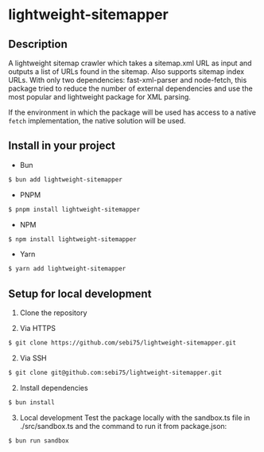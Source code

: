 # lightweight-sitemapper

## Description

A lightweight sitemap crawler which takes a sitemap.xml URL as input and outputs a list of URLs found in the sitemap.
Also supports sitemap index URLs.
With only two dependencies: fast-xml-parser and node-fetch, this package tried to reduce the number of external dependencies and
use the most popular and lightweight package for XML parsing.

If the environment in which the package will be used has access to a native `fetch` implementation, the native solution will be used.

## Install in your project

- Bun

```bash
$ bun add lightweight-sitemapper
```

- PNPM

```bash
$ pnpm install lightweight-sitemapper
```

- NPM

```bash
$ npm install lightweight-sitemapper
```

- Yarn

```bash
$ yarn add lightweight-sitemapper
```

## Setup for local development

1. Clone the repository

1. Via HTTPS

```bash
$ git clone https://github.com/sebi75/lightweight-sitemapper.git
```

2. Via SSH

```bash
$ git clone git@github.com:sebi75/lightweight-sitemapper.git
```

2. Install dependencies

```bash
$ bun install
```

3. Local development
   Test the package locally with the sandbox.ts file in ./src/sandbox.ts and the command to run it from package.json:

```bash
$ bun run sandbox
```

